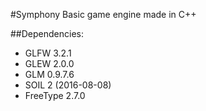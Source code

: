 #Symphony
Basic game engine made in C++

##Dependencies:

* GLFW 3.2.1
* GLEW 2.0.0
* GLM 0.9.7.6
* SOIL 2 (2016-08-08)
* FreeType 2.7.0